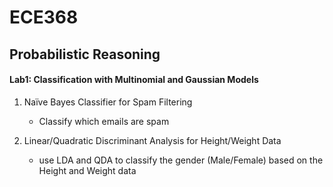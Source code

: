 # ECE368
## Probabilistic Reasoning
#### Lab1: Classification with Multinomial and Gaussian Models
  1. Naïve Bayes Classifier for Spam Filtering
      * Classify which emails are spam

  2. Linear/Quadratic Discriminant Analysis for Height/Weight Data
      * use LDA and QDA to classify the gender (Male/Female) based on the Height and Weight data
    
